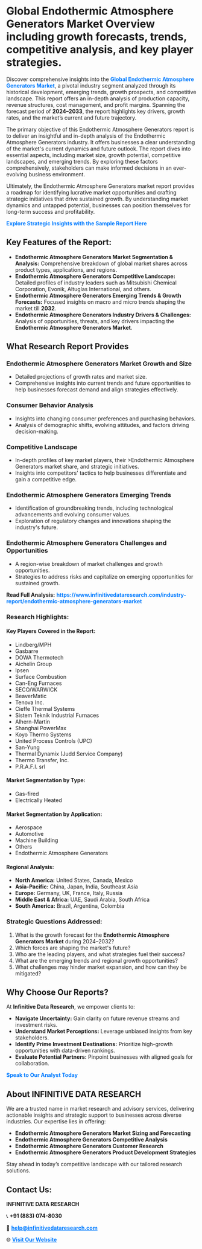 <h1>Global Endothermic Atmosphere Generators Market Overview including growth forecasts, trends, competitive analysis, and key player strategies.</h1>
<p>
Discover comprehensive insights into the 
<a href="https://www.infinitivedataresearch.com/industry-report/endothermic-atmosphere-generators-market" rel="dofollow" style="color: #007BFF; text-decoration: none;"><strong>Global Endothermic Atmosphere Generators Market</strong></a>, a pivotal industry segment analyzed through its historical development, emerging trends, growth prospects, and competitive landscape. This report offers an in-depth analysis of production capacity, revenue structures, cost management, and profit margins. Spanning the forecast period of <strong>2024–2033</strong>, the report highlights key drivers, growth rates, and the market’s current and future trajectory.
</p>
<p>
The primary objective of this Endothermic Atmosphere Generators report is to deliver an insightful and in-depth analysis of the Endothermic Atmosphere Generators industry. It offers businesses a clear understanding of the market's current dynamics and future outlook. The report dives into essential aspects, including market size, growth potential, competitive landscapes, and emerging trends. By exploring these factors comprehensively, stakeholders can make informed decisions in an ever-evolving business environment.
</p>
<p>
Ultimately, the Endothermic Atmosphere Generators market report provides a roadmap for identifying lucrative market opportunities and crafting strategic initiatives that drive sustained growth. By understanding market dynamics and untapped potential, businesses can position themselves for long-term success and profitability.
</p>
<p>
<a href="https://www.infinitivedataresearch.com/request-sample/reportId=107566" style="color: #007BFF; text-decoration: none;"><strong>Explore Strategic Insights with the Sample Report Here</strong></a>
</p>

<h2>Key Features of the Report:</h2>
<ul>
<li><strong>Endothermic Atmosphere Generators Market Segmentation & Analysis:</strong> Comprehensive breakdown of global market shares across product types, applications, and regions.</li>
<li><strong>Endothermic Atmosphere Generators Competitive Landscape:</strong> Detailed profiles of industry leaders such as Mitsubishi Chemical Corporation, Evonik, Altuglas International, and others.</li>
<li><strong>Endothermic Atmosphere Generators Emerging Trends & Growth Forecasts:</strong> Focused insights on macro and micro trends shaping the market till <strong>2032</strong>.</li>
<li><strong>Endothermic Atmosphere Generators Industry Drivers & Challenges:</strong> Analysis of opportunities, threats, and key drivers impacting the <strong>Endothermic Atmosphere Generators Market</strong>.</li>
</ul>

<h2>What Research Report Provides</h2>
<h3>Endothermic Atmosphere Generators Market Growth and Size</h3>
<ul>
<li>Detailed projections of growth rates and market size.</li>
<li>Comprehensive insights into current trends and future opportunities to help businesses forecast demand and align strategies effectively.</li>
</ul>

<h3>Consumer Behavior Analysis</h3>
<ul>
<li>Insights into changing consumer preferences and purchasing behaviors.</li>
<li>Analysis of demographic shifts, evolving attitudes, and factors driving decision-making.</li>
</ul>

<h3>Competitive Landscape</h3>
<ul>
<li>In-depth profiles of key market players, their >Endothermic Atmosphere Generators market share, and strategic initiatives.</li>
<li>Insights into competitors' tactics to help businesses differentiate and gain a competitive edge.</li>
</ul>

<h3>Endothermic Atmosphere Generators Emerging Trends</h3>
<ul>
<li>Identification of groundbreaking trends, including technological advancements and evolving consumer values.</li>
<li>Exploration of regulatory changes and innovations shaping the industry's future.</li>
</ul>

<h3>Endothermic Atmosphere Generators Challenges and Opportunities</h3>
<ul>
<li>A region-wise breakdown of market challenges and growth opportunities.</li>
<li>Strategies to address risks and capitalize on emerging opportunities for sustained growth.</li>
</ul>
<p><strong>Read Full Analysis:</strong> <a href="https://www.infinitivedataresearch.com/industry-report/endothermic-atmosphere-generators-market" rel="dofollow" style="color: #007BFF; text-decoration: none;"><strong>https://www.infinitivedataresearch.com/industry-report/endothermic-atmosphere-generators-market</strong></a></p>
<h3>Research Highlights:</h3>
<h4>Key Players Covered in the Report:</h4>
<ul><li>Lindberg/MPH</li><li>Gasbarre</li><li>DOWA Thermotech</li><li>Aichelin Group</li><li>Ipsen</li><li>Surface Combustion</li><li>Can-Eng Furnaces</li><li>SECO/WARWICK</li><li>BeaverMatic</li><li>Tenova Inc.</li><li>Cieffe Thermal Systems</li><li>Sistem Teknik Industrial Furnaces</li><li>Alhern-Martin</li><li>Shanghai PowerMax</li><li>Koyo Thermo Systems</li><li>United Process Controls (UPC)</li><li>San-Yung</li><li>Thermal Dynamix (Judd Service Company)</li><li>Thermo Transfer, Inc.</li><li>P.R.A.F.I. srl</li></ul>
<h4>Market Segmentation by Type:</h4>
<ul><li>Gas-fired</li><li>Electrically Heated</li></ul>
<h4>Market Segmentation by Application:</h4>
<ul><li>Aerospace</li><li>Automotive</li><li>Machine Building</li><li>Others</li><li>Endothermic Atmosphere Generators</li></ul>

<h4>Regional Analysis:</h4>
<ul>
<li><strong>North America:</strong> United States, Canada, Mexico</li>
<li><strong>Asia-Pacific:</strong> China, Japan, India, Southeast Asia</li>
<li><strong>Europe:</strong> Germany, UK, France, Italy, Russia</li>
<li><strong>Middle East & Africa:</strong> UAE, Saudi Arabia, South Africa</li>
<li><strong>South America:</strong> Brazil, Argentina, Colombia</li>
</ul>

<h3>Strategic Questions Addressed:</h3>
<ol>
<li>What is the growth forecast for the <strong>Endothermic Atmosphere Generators Market</strong> during 2024–2032?</li>
<li>Which forces are shaping the market's future?</li>
<li>Who are the leading players, and what strategies fuel their success?</li>
<li>What are the emerging trends and regional growth opportunities?</li>
<li>What challenges may hinder market expansion, and how can they be mitigated?</li>
</ol>

<h2>Why Choose Our Reports?</h2>
<p>At <strong>Infinitive Data Research</strong>, we empower clients to:</p>
<ul>
<li><strong>Navigate Uncertainty:</strong> Gain clarity on future revenue streams and investment risks.</li>
<li><strong>Understand Market Perceptions:</strong> Leverage unbiased insights from key stakeholders.</li>
<li><strong>Identify Prime Investment Destinations:</strong> Prioritize high-growth opportunities with data-driven rankings.</li>
<li><strong>Evaluate Potential Partners:</strong> Pinpoint businesses with aligned goals for collaboration.</li>
</ul>
<p><a href="https://www.infinitivedataresearch.com/industry-report/endothermic-atmosphere-generators-market" rel="dofollow" style="color: #007BFF; text-decoration: none;"><strong>Speak to Our Analyst Today</strong></a></p>

<h2>About INFINITIVE DATA RESEARCH</h2>
<p>We are a trusted name in market research and advisory services, delivering actionable insights and strategic support to businesses across diverse industries. Our expertise lies in offering:</p>
<ul>
<li><strong>Endothermic Atmosphere Generators Market Sizing and Forecasting</strong></li>
<li><strong>Endothermic Atmosphere Generators Competitive Analysis</strong></li>
<li><strong>Endothermic Atmosphere Generators Customer Research</strong></li>
<li><strong>Endothermic Atmosphere Generators Product Development Strategies</strong></li>
</ul>
<p>Stay ahead in today’s competitive landscape with our tailored research solutions.</p>

<h2>Contact Us:</h2>
<p><strong>INFINITIVE DATA RESEARCH</strong></p>
<p>📞 <strong>+91 (883) 074-8030</strong></p>
<p>📧 <strong><a href="mailto:help@infinitivedataresearch.com" style="color: #007BFF;">help@infinitivedataresearch.com</a></strong></p>
<p>🌐 <strong><a href="https://www.infinitivedataresearch.com" rel="dofollow" style="color: #007BFF;">Visit Our Website</a></strong></p>